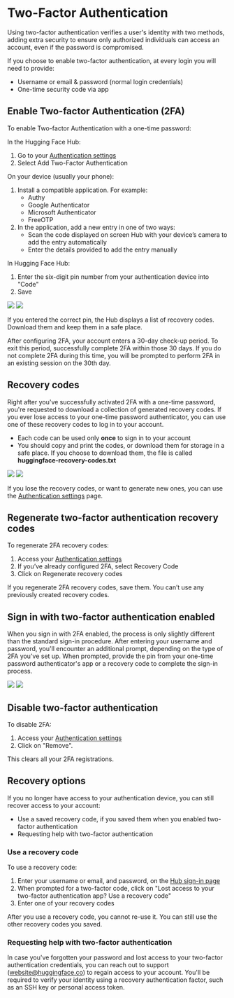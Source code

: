 # Two-Factor Authentication

Using two-factor authentication verifies a user's identity with two methods, adding extra security to ensure only authorized individuals can access an account, even if the password is compromised.

If you choose to enable two-factor authentication, at every login you will need to provide:
- Username or email & password (normal login credentials)
- One-time security code via app

## Enable Two-factor Authentication (2FA)

To enable Two-factor Authentication with a one-time password:

In the Hugging Face Hub:
1. Go to your [Authentication settings](https://hf.co/settings/authentication)
2. Select Add Two-Factor Authentication

On your device (usually your phone):
1. Install a compatible application. For example:
    - Authy
    - Google Authenticator
    - Microsoft Authenticator
    - FreeOTP
2. In the application, add a new entry in one of two ways:
    - Scan the code displayed on screen Hub with your device’s camera to add the entry automatically
    - Enter the details provided to add the entry manually

In Hugging Face Hub:
1. Enter the six-digit pin number from your authentication device into "Code"
2. Save

<div class="flex justify-center">
    <img class="block dark:hidden" src="https://huggingface.co/datasets/huggingface/documentation-images/resolve/main/hub/two-fa/settings.png"/>
    <img class="hidden dark:block" src="https://huggingface.co/datasets/huggingface/documentation-images/resolve/main/hub/two-fa/settings-dark.png" />
</div>

If you entered the correct pin, the Hub displays a list of recovery codes. Download them and keep them in a safe place.

<Tip>
After configuring 2FA, your account enters a 30-day check-up period. To exit this period, successfully complete 2FA within those 30 days. If you do not complete 2FA during this time, you will be prompted to perform 2FA in an existing session on the 30th day.
</Tip>

## Recovery codes

Right after you've successfully activated 2FA with a one-time password, you're requested to download a collection of generated recovery codes. If you ever lose access to your one-time password authenticator, you can use one of these recovery codes to log in to your account.

- Each code can be used only **once** to sign in to your account
- You should copy and print the codes, or download them for storage in a safe place. If you choose to download them, the file is called **huggingface-recovery-codes.txt**

<div class="flex justify-center">
    <img class="block dark:hidden" src="https://huggingface.co/datasets/huggingface/documentation-images/resolve/main/hub/two-fa/recovery-codes.png"/>
    <img class="hidden dark:block" src="https://huggingface.co/datasets/huggingface/documentation-images/resolve/main/hub/two-fa/recovery-codes-dark.png" />
</div>

If you lose the recovery codes, or want to generate new ones, you can use the [Authentication settings](https://hf.co/settings/authentication) page.

## Regenerate two-factor authentication recovery codes

To regenerate 2FA recovery codes:
1. Access your [Authentication settings](https://hf.co/settings/authentication)
2. If you’ve already configured 2FA, select Recovery Code
3. Click on Regenerate recovery codes

<Tip warning={true}>
If you regenerate 2FA recovery codes, save them. You can’t use any previously created recovery codes.
</Tip>

## Sign in with two-factor authentication enabled

When you sign in with 2FA enabled, the process is only slightly different than the standard sign-in procedure. After entering your username and password, you'll encounter an additional prompt, depending on the type of 2FA you've set up. When prompted, provide the pin from your one-time password authenticator's app or a recovery code to complete the sign-in process.

<div class="flex justify-center">
    <img class="block dark:hidden" src="https://huggingface.co/datasets/huggingface/documentation-images/resolve/main/hub/two-fa/totp-confirm.png"/>
    <img class="hidden dark:block" src="https://huggingface.co/datasets/huggingface/documentation-images/resolve/main/hub/two-fa/totp-confirm-dark.png" />
</div>

## Disable two-factor authentication

To disable 2FA:
1. Access your [Authentication settings](https://hf.co/settings/authentication)
2. Click on "Remove".

This clears all your 2FA registrations.

## Recovery options

If you no longer have access to your authentication device, you can still recover access to your account:

- Use a saved recovery code, if you saved them when you enabled two-factor authentication
- Requesting help with two-factor authentication

### Use a recovery code

To use a recovery code:
1. Enter your username or email, and password, on the [Hub sign-in page](https://hf.co/login)
2. When prompted for a two-factor code, click on "Lost access to your two-factor authentication app? Use a recovery code"
3. Enter one of your recovery codes

After you use a recovery code, you cannot re-use it. You can still use the other recovery codes you saved.

### Requesting help with two-factor authentication

In case you've forgotten your password and lost access to your two-factor authentication credentials, you can reach out to support (website@huggingface.co) to regain access to your account. You'll be required to verify your identity using a recovery authentication factor, such as an SSH key or personal access token.